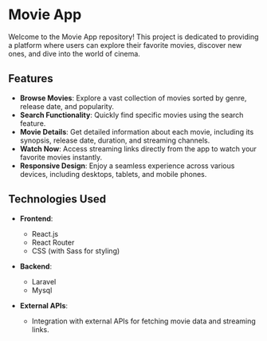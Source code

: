 # Movie App

Welcome to the Movie App repository! This project is dedicated to providing a platform where users can explore their favorite movies, discover new ones, and dive into the world of cinema.

## Features

- **Browse Movies**: Explore a vast collection of movies sorted by genre, release date, and popularity.
- **Search Functionality**: Quickly find specific movies using the search feature.
- **Movie Details**: Get detailed information about each movie, including its synopsis, release date, duration, and streaming channels.
- **Watch Now**: Access streaming links directly from the app to watch your favorite movies instantly.
- **Responsive Design**: Enjoy a seamless experience across various devices, including desktops, tablets, and mobile phones.

## Technologies Used

- **Frontend**:
  - React.js
  - React Router
  - CSS (with Sass for styling)

- **Backend**:
  - Laravel
  - Mysql

- **External APIs**:
  - Integration with external APIs for fetching movie data and streaming links.
